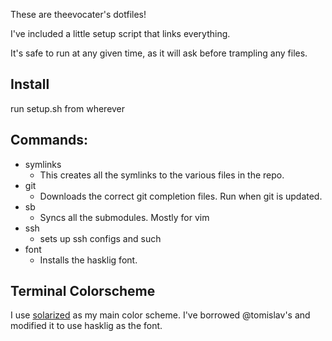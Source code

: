 These are theevocater's dotfiles!

I've included a little setup script that links everything.

It's safe to run at any given time, as it will ask before trampling any files.

## Install
run setup.sh from wherever

## Commands:
* symlinks
  * This creates all the symlinks to the various files in the repo.
* git
  * Downloads the correct git completion files. Run when git is updated.
* sb
  * Syncs all the submodules. Mostly for vim
* ssh
  * sets up ssh configs and such
* font
  * Installs the hasklig font.

## Terminal Colorscheme
I use
[solarized](https://github.com/tomislav/osx-terminal.app-colors-solarized) as
my main color scheme. I've borrowed @tomislav's and modified it to use hasklig
as the font.
